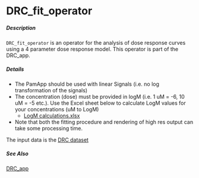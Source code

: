 # DRC_fit_operator

##### Description

`DRC_fit_operator` is an operator for the analysis of dose response curves using a 4 parameter dose response model. This operator is part of the DRC_app.

##### Details

* The PamApp should be used with linear Signals (i.e. no log transformation of the signals)
* The concentration (dose) must be provided in logM (i.e. 1 uM = -6, 10 uM = -5 etc.). Use the Excel sheet below to calculate LogM values for your concentrations (uM to LogM)
  - [LogM calculations.xlsx](https://tercen.com/pamgene/f/4629c134b09c53160ea461e75f8da7dc)
* Note that both the fitting procedure and rendering of high res output can take some processing time.

The input data is the [DRC dataset](https://tercen.com/r/4629c134b09c53160ea461e75f7ff2b8)

##### See Also

[DRC_app](https://github.com/tercen/DRC_app)